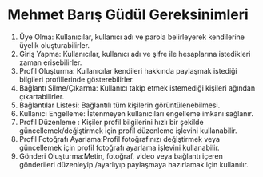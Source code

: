 # Mehmet Barış Güdül Gereksinimleri

1. Üye Olma: Kullanıcılar, kullanıcı adı ve parola belirleyerek kendilerine üyelik oluşturabilirler.
2. Giriş Yapma: Kullanıcılar, kullanıcı adı ve şifre ile hesaplarına istedikleri zaman erişebilirler.
3. Profil Oluşturma: Kullanıcılar kendileri hakkında paylaşmak istediği bilgileri profillerinde gösterebilirler.
4. Bağlantı Silme/Çıkarma: Kullanıcı takip etmek istemediği kişileri ağından çıkartabilirler.
5. Bağlantılar Listesi: Bağlantılı tüm kişilerin görüntülenebilmesi.
6. Kullanıcı Engelleme: İstenmeyen kullanıcıları engelleme imkanı sağlanır.
7. Profil Düzenleme : Kişiler profil bilgilerini hızlı bir şekilde güncellemek/değiştirmek için profil düzenleme işlevini kullanabilir.
8. Profil Fotoğrafı Ayarlama:Profil fotoğrafınızı değiştirmek veya güncellemek için profil fotoğrafı ayarlama işlevini kullanabilir.
9. Gönderi Oluşturma:Metin, fotoğraf, video veya bağlantı içeren gönderileri düzenleyip /ayarlıyıp paylaşmaya hazırlamak için kullanılır.

